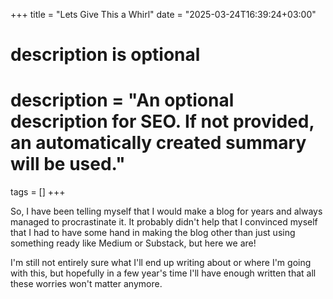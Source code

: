 +++
title = "Lets Give This a Whirl"
date = "2025-03-24T16:39:24+03:00"

#
# description is optional
#
# description = "An optional description for SEO. If not provided, an automatically created summary will be used."

tags = []
+++

So, I have been telling myself that I would make a blog for years and always managed to procrastinate it. It probably didn't help that I convinced myself that I had to have some hand in making the blog other than just using something ready like Medium or Substack, but here we are! 

I'm still not entirely sure what I'll end up writing about or where I'm going with this, but hopefully in a few year's time I'll have enough written that all these worries won't matter anymore.
